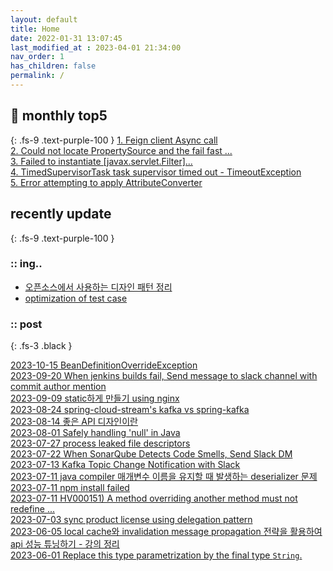 ```yaml
---
layout: default
title: Home
date: 2022-01-31 13:07:45
last_modified_at : 2023-04-01 21:34:00
nav_order: 1
has_children: false
permalink: /
---
```


## 🌈 monthly top5
{: .fs-9 .text-purple-100 }
[1. Feign client Async call](./docs/msa/feign/feignclient_async.md)  
[2. Could not locate PropertySource and the fail fast ...](./docs/errors/propertySourceError.md)  
[3. Failed to instantiate [javax.servlet.Filter]...](./docs/errors/spring1.md)  
[4. TimedSupervisorTask task supervisor timed out - TimeoutException](./docs/errors/timedSupervisorTask_timed_out.md)  
[5. Error attempting to apply AttributeConverter](./docs/errors/attributeConverter_error.md)  

## recently update
{: .fs-9 .text-purple-100 }

### :: ing..

- [오픈소스에서 사용하는 디자인 패턴 정리](./docs/patterns/opensourcepatterns.md)  
- [optimization of test case](./docs/quality/testcase/optimization_of_test_case.md)  

### :: post

{: .fs-3 .black }

[2023-10-15 BeanDefinitionOverrideException](./docs/errors/beanDefinitionOverrideException.md)  
[2023-09-20 When jenkins builds fail, Send message to slack channel with commit author mention](./docs/sub-projects/jenkins_slack_notifier.md)  
[2023-09-09 static하게 만들기 using nginx](./docs/msa/nginx/using_nginx_static.md)  
[2023-08-24 spring-cloud-stream's kafka vs spring-kafka](./docs/msa/spring/spring_cloud_stream.md)  
[2023-08-14 좋은 API 디자인이란](./docs/clipping/msa/goodapidesign.md)  
[2023-08-01 Safely handling 'null' in Java](./docs/language/java/null_safe.md)  
[2023-07-27 process leaked file descriptors](./docs/errors/process_leaked_file_descriptors.md)  
[2023-07-22 When SonarQube Detects Code Smells, Send Slack DM](./docs/sub-projects/sonarqube_codesmell_slack_notification.md)  
[2023-07-13 Kafka Topic Change Notification with Slack](./docs/sub-projects/kafka_topic_slack_notification.md)  
[2023-07-11 java compiler 매개변수 이름을 유지할 때 발생하는 deserializer 문제](./docs/errors/java_compiler_parameters.md)  
[2023-07-11 npm install failed](./docs/errors/npm_install_error.md)  
[2023-07-11 HV000151) A method overriding another method must not redefine ...](./docs/errors/HV000151.md)  
[2023-07-03 sync product license using delegation pattern](./docs/patterns/delegation_pattern.md)  
[2023-06-05 local cache와 invalidation message propagation 전략을 활용하여 api 성능 튜닝하기 - 강의 정리](./docs/mooc/youtube/localcache_imdg.md)  
[2023-06-01 Replace this type parametrization by the final type `String`.](./docs/quality/sonarqube/S4968.md)  
